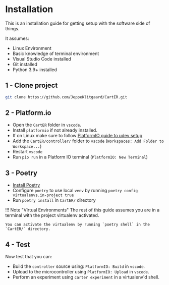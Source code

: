 # Installation

This is an installation guide for getting setup with the software side of 
things.

It assumes:
- Linux Environment
- Basic knowledge of terminal environment
- Visual Studio Code installed
- Git installed
- Python 3.9+ installed

## 1 - Clone project

```sh
git clone https://github.com/JeppeKlitgaard/CartER.git
```

## 2 - Platform.io

- Open the `CartER` folder in `vscode`.
- Install `platformio` if not already installed.
- If on Linux make sure to follow [PlatformIO guide to udev setup](https://docs.platformio.org/en/latest/faq.html#platformio-udev-rules)
- Add the `CartER/controller/` folder to `vscode` (`Workspaces: Add Folder to Workspace...`)
- Restart `vscode`
- Run `pio run` in a Platform IO terminal (`PlatformIO: New Terminal`)

## 3 - Poetry

- [Install Poetry](https://python-poetry.org/docs/#installation)
- Configure `poetry` to use local `venv` by running `poetry config virtualenvs.in-project true`
- Run `poetry install` in `CartER/` directory

!!! Note "Virtual Environments"
    The rest of this guide assumes you are in a terminal with the project virtualenv activated.

    You can activate the virtualenv by running `poetry shell` in the `CartER/` directory.


## 4 - Test

Now test that you can:
- Build the `controller` source using: `PlatformIO: Build` in `vscode`.
- Upload to the microcontroller using `PlatformIO: Upload` in `vscode`.
- Perform an experiment using `carter experiment` in a virtualenv'd shell.